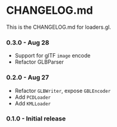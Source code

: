 # CHANGELOG.md

This is the CHANGELOG.md for loaders.gl.

### 0.3.0 - Aug 28

- Support for glTF `image` encode
- Refactor GLBParser

### 0.2.0 - Aug 27

- Refactor `GLBWriter`, expose `GBLEncoder`
- Add `PCDLoader`
- Add `KMLLoader`

### 0.1.0 - Initial release
